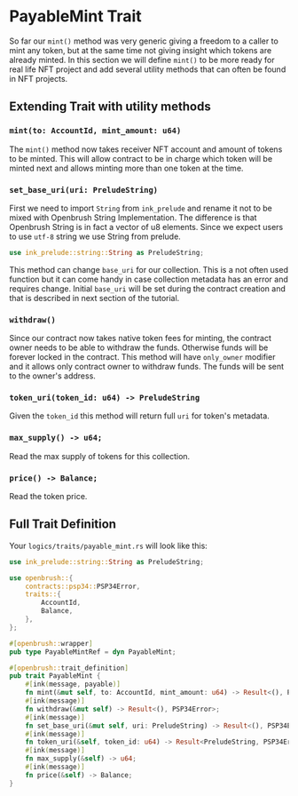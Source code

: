 # PayableMint Trait 
So far our `mint()` method was very generic giving a freedom to a caller to mint any token, but at the same time not giving insight which tokens are already minted. In this section we will define `mint()` to be more ready for real life NFT project and add several utility methods that can often be found in NFT projects.

## Extending Trait with utility methods

### `mint(to: AccountId, mint_amount: u64)`
The `mint()` method now takes receiver NFT account and amount of tokens to be minted.
This will allow contract to be in charge which token will be minted next and allows minting more than one token at the time.

### `set_base_uri(uri: PreludeString)`
First we need to import `String` from `ink_prelude` and rename it not to be mixed with Openbrush String Implementation. The difference is that Openbrush String is in fact a vector of u8 elements. Since we expect users to use `utf-8` string we use String from prelude.
```rust
use ink_prelude::string::String as PreludeString;
```
This method can change `base_uri` for our collection. This is a not often used function but it can come handy in case collection metadata has an error and requires change. Initial `base_uri` will be set during the contract creation and that is described in next section of the tutorial.

### `withdraw()`
Since our contract now takes native token fees for minting, the contract owner needs to be able to withdraw the funds. Otherwise funds will be forever locked in the contract. This method will have `only_owner` modifier and it allows only contract owner to withdraw funds. The funds will be sent to the owner's address.


### `token_uri(token_id: u64) -> PreludeString`
Given the `token_id` this method will return full `uri` for token's metadata.

### `max_supply() -> u64;`
Read the max supply of tokens for this collection.
### `price() -> Balance;`
Read the token price.

## Full Trait Definition
Your `logics/traits/payable_mint.rs` will look like this:
```rust
use ink_prelude::string::String as PreludeString;

use openbrush::{
    contracts::psp34::PSP34Error,
    traits::{
        AccountId,
        Balance,
    },
};

#[openbrush::wrapper]
pub type PayableMintRef = dyn PayableMint;

#[openbrush::trait_definition]
pub trait PayableMint {
    #[ink(message, payable)]
    fn mint(&mut self, to: AccountId, mint_amount: u64) -> Result<(), PSP34Error>;
    #[ink(message)]
    fn withdraw(&mut self) -> Result<(), PSP34Error>;
    #[ink(message)]
    fn set_base_uri(&mut self, uri: PreludeString) -> Result<(), PSP34Error>;
    #[ink(message)]
    fn token_uri(&self, token_id: u64) -> Result<PreludeString, PSP34Error>;
    #[ink(message)]
    fn max_supply(&self) -> u64;
    #[ink(message)]
    fn price(&self) -> Balance;
}
```
